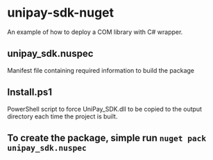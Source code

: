 # unipay-sdk-nuget
An example of how to deploy a COM library with C# wrapper.
## unipay_sdk.nuspec
Manifest file containing required information to build the package
## Install.ps1
PowerShell script to force UniPay_SDK.dll to be copied to the output directory each time the project is built.
## To create the package, simple run ```nuget pack unipay_sdk.nuspec```